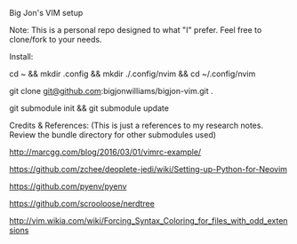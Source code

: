 Big Jon's VIM setup

Note: This is a personal repo designed to what "I" prefer. Feel free to clone/fork to your needs.

Install:

cd ~ && mkdir .config && mkdir ./.config/nvim && cd ~/.config/nvim

git clone git@github.com:bigjonwilliams/bigjon-vim.git .

git submodule init && git submodule update

Credits & References:
(This is just a references to my research notes. Review the bundle directory for other submodules used)

http://marcgg.com/blog/2016/03/01/vimrc-example/

https://github.com/zchee/deoplete-jedi/wiki/Setting-up-Python-for-Neovim

https://github.com/pyenv/pyenv

https://github.com/scrooloose/nerdtree

http://vim.wikia.com/wiki/Forcing_Syntax_Coloring_for_files_with_odd_extensions

